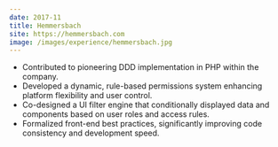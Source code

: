 ```yaml
---
date: 2017-11
title: Hemmersbach
site: https://hemmersbach.com
image: /images/experience/hemmersbach.jpg
---
```


- Contributed to pioneering DDD implementation in PHP within the company.
- Developed a dynamic, rule-based permissions system enhancing platform flexibility and user control.
- Co-designed a UI filter engine that conditionally displayed data and components based on user roles and access rules.
- Formalized front-end best practices, significantly improving code consistency and development speed.

